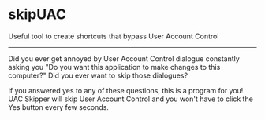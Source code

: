 # skipUAC
Useful tool to create shortcuts that bypass User Account Control

----------------------------------------------------------------

Did you ever get annoyed by User Account Control dialogue constantly asking you "Do you want this application to make changes to this 
computer?"
Did you ever want to skip those dialogues?

If you answered yes to any of these questions, this is a program for you! UAC Skipper will skip User Account Control and you won't
have to click the Yes button every few seconds.
